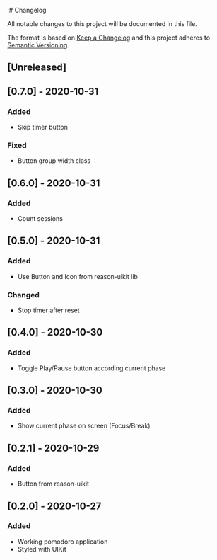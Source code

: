 i# Changelog

All notable changes to this project will be documented in this file.

The format is based on [Keep a Changelog](http://keepachangelog.com/en/1.0.0/)
and this project adheres to [Semantic Versioning](http://semver.org/spec/v2.0.0.html).

## [Unreleased]

## [0.7.0] - 2020-10-31
### Added
- Skip timer button
### Fixed
- Button group width class

## [0.6.0] - 2020-10-31
### Added
- Count sessions

## [0.5.0] - 2020-10-31
### Added
- Use Button and Icon from reason-uikit lib
### Changed
- Stop timer after reset

## [0.4.0] - 2020-10-30
### Added
- Toggle Play/Pause button according current phase

## [0.3.0] - 2020-10-30
### Added
- Show current phase on screen (Focus/Break)

## [0.2.1] - 2020-10-29
### Added
- Button from reason-uikit

## [0.2.0] - 2020-10-27
### Added
- Working pomodoro application
- Styled with UIKit